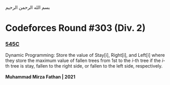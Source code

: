 بسم الله الرحمن الرحيم
<br />
# Codeforces Round #303 (Div. 2)
### [545C](https://codeforces.com/problemset/problem/545/C)
Dynamic Programming: Store the value of Stay[i], Right[i], and Left[i] where they store the maximum value of fallen trees from 1st to the *i*-th tree if the *i*-th tree is stay, fallen to the right side, or fallen to the left side, respectively.
<br/><br/>
**Muhammad Mirza Fathan | 2021**
